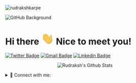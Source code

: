 
<p align="left"> <img src="https://komarev.com/ghpvc/?username=rudrakshkarpe" alt="rudrakshkarpe" /> </p> 

<!-- ![Matrix-rudrakshkarpe](src/Matrix-rudraksh.gif) -->

![GitHub Background](https://user-images.githubusercontent.com/78851635/224494429-f98d3a13-ff14-4467-a3f4-d5adc5280602.png)


# Hi there <img src="https://raw.githubusercontent.com/ABSphreak/ABSphreak/master/gifs/Hi.gif" width="40px"> Nice to meet you!


 
[![Twitter Badge](https://img.shields.io/badge/-rudrakshkarpe-blue?style=flat-square&logo=Twitter&logoColor=white&link=https://www.linkedin.com/in/rudrakshkarpe)](https://www.twitter.com/rudrakshkarpe/)
[![Gmail Badge](https://img.shields.io/badge/-rudraksh.karpe@gmail.com-c14438?style=flat-square&logo=Gmail&logoColor=white&link=mailto:rudraksh.karpe@gmail.com)](mailto:rudraksh.karpe@gmail.com)
[![Linkedin Badge](https://img.shields.io/badge/-rudrakshkarpe-blue?style=flat-square&logo=Linkedin&logoColor=white&link=https://www.linkedin.com/in/kirtanchandak/)](https://www.linkedin.com/in/rudrakshkarpe)



 
<!-- <details>
<summary> 🧑‍💻 Work Experience: </summary>

 💻 Season of KDE 2023 Mentee | 🎓 Chair at IEEE GHRCEM Student Branch
</details> -->
<!-- 

## 🛠️ Tech Stack

<p align="center">
<img src="https://skillicons.dev/icons?i=python,c,cpp,html,css,javascript,flask,flutter,mysql,mongodb,gcp,azure,docker,kubernetes,linux,vscode,androidstudio,neovim,git,markdown,github,gitlab,githubactions,vercel")
</p> -->


<p align="center">
  <img src="https://github-readme-stats.vercel.app/api?username=rudrakshkarpe&include_all_commits=true&count_private=true&show_icons=true&line_height=20&title_color=7A7ADB&icon_color=2234AE&text_color=D3D3D3&bg_color=0,000000,130F40" alt="Rudraksh's Github Stats">
</p>



<details>
<summary> 🔗 Connect with me: </summary>
 
<div align="center">
  <table>
    <tr>
      <th>platform</th>
      <th>Address</th>
    </tr>
    <tr>
      <td>🌐 Portfolio:</td>
      <td>www.rudrakshkarpe.me</td>
    </tr>
    <tr>
      <td>📧 Mail:</td>
      <td>rudraksh.karpe@gmail.com</td>
    </tr>
    <tr>
      <td>👥 LinkedIn:</td>
      <td>https://www.linkedin.com/in/rudrakshkarpe</td>
    </tr>
    <tr>
      <td>🐦 Twitter:</td>
      <td>https://twitter.com/rudrakshkarpe</td>
    </tr>
  </table>
</div>

</details>




